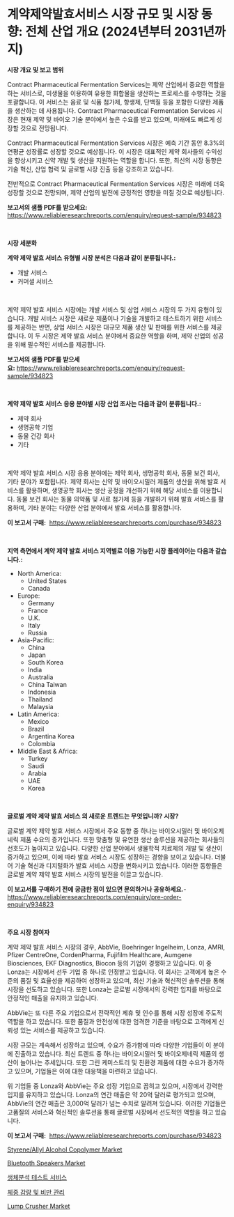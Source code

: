 <p><h1>계약제약발효서비스 시장 규모 및 시장 동향: 전체 산업 개요 (2024년부터 2031년까지)</h1></p><p><strong>시장 개요 및 보고 범위</strong></p>
<p><p>Contract Pharmaceutical Fermentation Services는 제약 산업에서 중요한 역할을 하는 서비스로, 미생물을 이용하여 유용한 화합물을 생산하는 프로세스를 수행하는 것을 포괄합니다. 이 서비스는 음료 및 식품 첨가제, 항생제, 단백질 등을 포함한 다양한 제품을 생산하는 데 사용됩니다. Contract Pharmaceutical Fermentation Services 시장은 현재 제약 및 바이오 기술 분야에서 높은 수요를 받고 있으며, 미래에도 빠르게 성장할 것으로 전망됩니다.</p><p>Contract Pharmaceutical Fermentation Services 시장은 예측 기간 동안 8.3%의 연평균 성장률로 성장할 것으로 예상됩니다. 이 시장은 대표적인 제약 회사들의 수익성을 향상시키고 신약 개발 및 생산을 지원하는 역할을 합니다. 또한, 최신의 시장 동향은 기술 혁신, 산업 협력 및 글로벌 시장 진출 등을 강조하고 있습니다.</p><p>전반적으로 Contract Pharmaceutical Fermentation Services 시장은 미래에 더욱 성장할 것으로 전망되며, 제약 산업의 발전에 긍정적인 영향을 미칠 것으로 예상됩니다.</p></p>
<p><strong>보고서의 샘플 PDF를 받으세요:</strong> <a href="https://www.reliableresearchreports.com/enquiry/request-sample/934823">https://www.reliableresearchreports.com/enquiry/request-sample/934823</a></p>
<p>&nbsp;</p>
<p><strong>시장 세분화</strong></p>
<p><strong>계약 제약 발효 서비스 유형별 시장 분석은 다음과 같이 분류됩니다.:</strong></p>
<p><ul><li>개발 서비스</li><li>커머셜 서비스</li></ul></p>
<p>&nbsp;</p>
<p><p>계약 제약 발효 서비스 시장에는 개발 서비스 및 상업 서비스 시장의 두 가지 유형이 있습니다. 개발 서비스 시장은 새로운 제품이나 기술을 개발하고 테스트하기 위한 서비스를 제공하는 반면, 상업 서비스 시장은 대규모 제품 생산 및 판매를 위한 서비스를 제공합니다. 이 두 시장은 제약 발효 서비스 분야에서 중요한 역할을 하며, 제약 산업의 성공을 위해 필수적인 서비스를 제공합니다.</p></p>
<p><strong>보고서의 샘플 PDF를 받으세요:</strong>&nbsp;<a href="https://www.reliableresearchreports.com/enquiry/request-sample/934823">https://www.reliableresearchreports.com/enquiry/request-sample/934823</a></p>
<p>&nbsp;</p>
<p><strong> 계약 제약 발효 서비스 응용 분야별 시장 산업 조사는 다음과 같이 분류됩니다.:</strong></p>
<p><ul><li>제약 회사</li><li>생명공학 기업</li><li>동물 건강 회사</li><li>기타</li></ul></p>
<p>&nbsp;</p>
<p><p>계약 제약 발효 서비스 시장 응용 분야에는 제약 회사, 생명공학 회사, 동물 보건 회사, 기타 분야가 포함됩니다. 제약 회사는 신약 및 바이오시밀러 제품의 생산을 위해 발효 서비스를 활용하며, 생명공학 회사는 생산 공정을 개선하기 위해 해당 서비스를 이용합니다. 동물 보건 회사는 동물 의약품 및 사료 첨가제 등을 개발하기 위해 발효 서비스를 활용하며, 기타 분야는 다양한 산업 분야에서 발효 서비스를 활용합니다.</p></p>
<p><strong>이 보고서 구매:</strong>&nbsp; <a href="https://www.reliableresearchreports.com/purchase/934823">https://www.reliableresearchreports.com/purchase/934823</a></p>
<p>&nbsp;</p>
<p><strong>지역 측면에서 계약 제약 발효 서비스 지역별로 이용 가능한 시장 플레이어는 다음과 같습니다.:</strong></p>
<p><ul>
    <li>
        North America:
        <ul>
            <li>United States</li>
            <li>Canada</li>
        </ul>
    </li>
    <li>
        Europe:
        <ul>
            <li>Germany</li>
            <li>France</li>
            <li>U.K.</li>
            <li>Italy</li>
            <li>Russia</li>
        </ul>
    </li>
    <li>
        Asia-Pacific:
        <ul>
            <li>China</li>
            <li>Japan</li>
            <li>South Korea</li>
            <li>India</li>
            <li>Australia</li>
            <li>China Taiwan</li>
            <li>Indonesia</li>
            <li>Thailand</li>
            <li>Malaysia</li>
        </ul>
    </li>
    <li>
        Latin America:
        <ul>
            <li>Mexico</li>
            <li>Brazil</li>
            <li>Argentina Korea</li>
            <li>Colombia</li>
        </ul>
    </li>
    <li>
        Middle East & Africa:
        <ul>
            <li>Turkey</li>
            <li>Saudi</li>
            <li>Arabia</li>
            <li>UAE</li>
            <li>Korea</li>
        </ul>
    </li>
    </ul></p>
<p>&nbsp;</p>
<p><strong>글로벌 계약 제약 발효 서비스 의 새로운 트렌드는 무엇입니까? 시장?</strong></p>
<p><p>글로벌 계약 제약 발효 서비스 시장에서 주요 동향 중 하나는 바이오시밀러 및 바이오제네릭 제품 수요의 증가입니다. 또한 맞춤형 및 유연한 생산 솔루션을 제공하는 회사들의 선호도가 높아지고 있습니다. 다양한 산업 분야에서 생물학적 치료제의 개발 및 생산이 증가하고 있으며, 이에 따라 발효 서비스 시장도 성장하는 경향을 보이고 있습니다. 더불어 기술 혁신과 디지털화가 발효 서비스 시장을 변화시키고 있습니다. 이러한 동향들은 글로벌 계약 제약 발효 서비스 시장의 발전을 이끌고 있습니다.</p></p>
<p><strong>이 보고서를 구매하기 전에 궁금한 점이 있으면 문의하거나 공유하세요.</strong>- <a href="https://www.reliableresearchreports.com/enquiry/pre-order-enquiry/934823">https://www.reliableresearchreports.com/enquiry/pre-order-enquiry/934823</a></p>
<p>&nbsp;</p>
<p><strong>주요 시장 참여자</strong></p>
<p><p>계약 제약 발효 서비스 시장의 경우, AbbVie, Boehringer Ingelheim, Lonza, AMRI, Pfizer CentreOne, CordenPharma, Fujifilm Healthcare, Aumgene Biosciences, EKF Diagnostics, Biocon 등의 기업이 경쟁하고 있습니다. 이 중 Lonza는 시장에서 선두 기업 중 하나로 인정받고 있습니다. 이 회사는 고객에게 높은 수준의 품질 및 효율성을 제공하여 성장하고 있으며, 최신 기술과 혁신적인 솔루션을 통해 시장을 선도하고 있습니다. 또한 Lonza는 글로벌 시장에서의 강력한 입지를 바탕으로 안정적인 매출을 유지하고 있습니다.</p><p>AbbVie는 또 다른 주요 기업으로서 전략적인 제휴 및 인수를 통해 시장 성장에 주도적 역할을 하고 있습니다. 또한 품질과 안전성에 대한 엄격한 기준을 바탕으로 고객에게 신뢰성 있는 서비스를 제공하고 있습니다.</p><p>시장 규모는 계속해서 성장하고 있으며, 수요가 증가함에 따라 다양한 기업들이 이 분야에 진출하고 있습니다. 최신 트렌드 중 하나는 바이오시밀러 및 바이오제네릭 제품의 생산이 늘어나는 추세입니다. 또한 그린 케미스트리 및 친환경 제품에 대한 수요가 증가하고 있으며, 기업들은 이에 대한 대응책을 마련하고 있습니다.</p><p>위 기업들 중 Lonza와 AbbVie는 주요 성장 기업으로 꼽히고 있으며, 시장에서 강력한 입지를 유지하고 있습니다. Lonza의 연간 매출은 약 20억 달러로 평가되고 있으며, AbbVie의 연간 매출은 3,000억 달러가 넘는 수치로 알려져 있습니다. 이러한 기업들은 고품질의 서비스와 혁신적인 솔루션을 통해 글로벌 시장에서 선도적인 역할을 하고 있습니다.</p></p>
<p><strong>이 보고서 구매:</strong>&nbsp;&nbsp;<a href="https://www.reliableresearchreports.com/purchase/934823">https://www.reliableresearchreports.com/purchase/934823</a></p>
<p><p><a href="https://meowing-lemming-dd3.notion.site/Insights-into-Styrene-Allyl-Alcohol-Copolymer-Market-Size-Analysing-Market-Share-Trends-and-Growt-43255d26f43d42a7b1c14e31edb5cc82">Styrene/Allyl Alcohol Copolymer Market</a></p><p><a href="https://cute-banjo-8ca.notion.site/Insights-into-Bluetooth-Speakers-Market-Size-Analysing-Market-Share-Trends-and-Growth-from-2024-t-b9057cb44e554bac84cb9fc4865b306e">Bluetooth Speakers Market</a></p><p><a href="https://github.com/vseigx30c9a1j/Market-Research-Report-List-1/blob/main/1918831184605.md">생체분석 테스트 서비스</a></p><p><a href="https://github.com/plelbej847484502/Market-Research-Report-List-1/blob/main/6163239184604.md">체중 감량 및 비만 관리</a></p><p><a href="https://github.com/WillieWoodard/Market-Research-Report-List-3/blob/main/lump-crusher-market.md">Lump Crusher Market</a></p></p>
